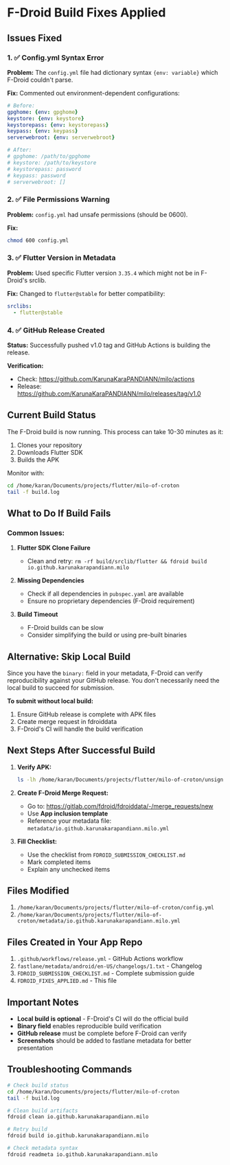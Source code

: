 # F-Droid Build Fixes Applied

## Issues Fixed

### 1. ✅ Config.yml Syntax Error
**Problem:** The `config.yml` file had dictionary syntax `{env: variable}` which F-Droid couldn't parse.

**Fix:** Commented out environment-dependent configurations:
```yaml
# Before:
gpghome: {env: gpghome}
keystore: {env: keystore}
keystorepass: {env: keystorepass}
keypass: {env: keypass}
serverwebroot: {env: serverwebroot}

# After:
# gpghome: /path/to/gpghome
# keystore: /path/to/keystore
# keystorepass: password
# keypass: password
# serverwebroot: []
```

### 2. ✅ File Permissions Warning
**Problem:** `config.yml` had unsafe permissions (should be 0600).

**Fix:** 
```bash
chmod 600 config.yml
```

### 3. ✅ Flutter Version in Metadata
**Problem:** Used specific Flutter version `3.35.4` which might not be in F-Droid's srclib.

**Fix:** Changed to `flutter@stable` for better compatibility:
```yaml
srclibs:
  - flutter@stable
```

### 4. ✅ GitHub Release Created
**Status:** Successfully pushed v1.0 tag and GitHub Actions is building the release.

**Verification:**
- Check: https://github.com/KarunaKaraPANDIANN/milo/actions
- Release: https://github.com/KarunaKaraPANDIANN/milo/releases/tag/v1.0

## Current Build Status

The F-Droid build is now running. This process can take 10-30 minutes as it:
1. Clones your repository
2. Downloads Flutter SDK
3. Builds the APK

Monitor with:
```bash
cd /home/karan/Documents/projects/flutter/milo-of-croton
tail -f build.log
```

## What to Do If Build Fails

### Common Issues:

1. **Flutter SDK Clone Failure**
   - Clean and retry: `rm -rf build/srclib/flutter && fdroid build io.github.karunakarapandiann.milo`

2. **Missing Dependencies**
   - Check if all dependencies in `pubspec.yaml` are available
   - Ensure no proprietary dependencies (F-Droid requirement)

3. **Build Timeout**
   - F-Droid builds can be slow
   - Consider simplifying the build or using pre-built binaries

## Alternative: Skip Local Build

Since you have the `binary:` field in your metadata, F-Droid can verify reproducibility against your GitHub release. You don't necessarily need the local build to succeed for submission.

**To submit without local build:**
1. Ensure GitHub release is complete with APK files
2. Create merge request in fdroiddata
3. F-Droid's CI will handle the build verification

## Next Steps After Successful Build

1. **Verify APK:**
   ```bash
   ls -lh /home/karan/Documents/projects/flutter/milo-of-croton/unsigned/
   ```

2. **Create F-Droid Merge Request:**
   - Go to: https://gitlab.com/fdroid/fdroiddata/-/merge_requests/new
   - Use **App inclusion template**
   - Reference your metadata file: `metadata/io.github.karunakarapandiann.milo.yml`

3. **Fill Checklist:**
   - Use the checklist from `FDROID_SUBMISSION_CHECKLIST.md`
   - Mark completed items
   - Explain any unchecked items

## Files Modified

1. `/home/karan/Documents/projects/flutter/milo-of-croton/config.yml`
2. `/home/karan/Documents/projects/flutter/milo-of-croton/metadata/io.github.karunakarapandiann.milo.yml`

## Files Created in Your App Repo

1. `.github/workflows/release.yml` - GitHub Actions workflow
2. `fastlane/metadata/android/en-US/changelogs/1.txt` - Changelog
3. `FDROID_SUBMISSION_CHECKLIST.md` - Complete submission guide
4. `FDROID_FIXES_APPLIED.md` - This file

## Important Notes

- **Local build is optional** - F-Droid's CI will do the official build
- **Binary field** enables reproducible build verification
- **GitHub release** must be complete before F-Droid can verify
- **Screenshots** should be added to fastlane metadata for better presentation

## Troubleshooting Commands

```bash
# Check build status
cd /home/karan/Documents/projects/flutter/milo-of-croton
tail -f build.log

# Clean build artifacts
fdroid clean io.github.karunakarapandiann.milo

# Retry build
fdroid build io.github.karunakarapandiann.milo

# Check metadata syntax
fdroid readmeta io.github.karunakarapandiann.milo
```
